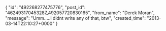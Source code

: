  {
   "id": "492268277475776",
   "post_id": "462493170453287_492057720830165",
   "from_name": "Derek Moran",
   "message": "Umm.....i didnt write any of that, btw",
   "created_time": "2013-03-14T22:10:27+0000"
 }
